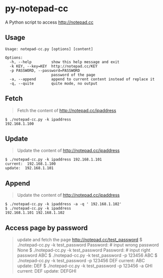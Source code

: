 py-notepad-cc
=============

A Python script to access http://notepad.cc

## Usage

    Usage: notepad-cc.py [options] [content]
    
    Options:
      -h, --help         show this help message and exit
      -k KEY, --key=KEY  http://notepad.cc/KEY
      -p PASSWORD, --password=PASSWORD
                         password of the page
      -a, --append       append to current content instead of replace it
      -q, --quite        quite mode, no output
    
## Fetch
> Fetch the content of http://notepad.cc/ipaddress

    $ ./notepad-cc.py -k ipaddress
    192.168.1.100

## Update
> Update the content of http://notepad.cc/ipaddress

    $ ./notepad-cc.py -k ipaddress 192.168.1.101
    current:  192.168.1.100
    update:  192.168.1.101

## Append
> Update the content of http://notepad.cc/ipaddress

    $ ./notepad-cc.py -k ipaddress -a -q ' 192.168.1.102'
    $ ./notepad-cc.py -k ipaddress 
    192.168.1.101 192.168.1.102

## Access page by password
> update and fetch the page http://notepad.cc/test_password
    $ ./notepad-cc.py -k test_password 
    Password:  # input wrong password
    None
    $ ./notepad-cc.py -k test_password 
    Password:  # input right password
    ABC
    $ ./notepad-cc.py -k test_password -p 123456
    ABC
    $ ./notepad-cc.py -k test_password -p 123456 DEF
    current:  ABC
    update:  DEF
    $ ./notepad-cc.py -k test_password -p 123456 -a GHI
    current:  DEF
        update:  DEFGHI
